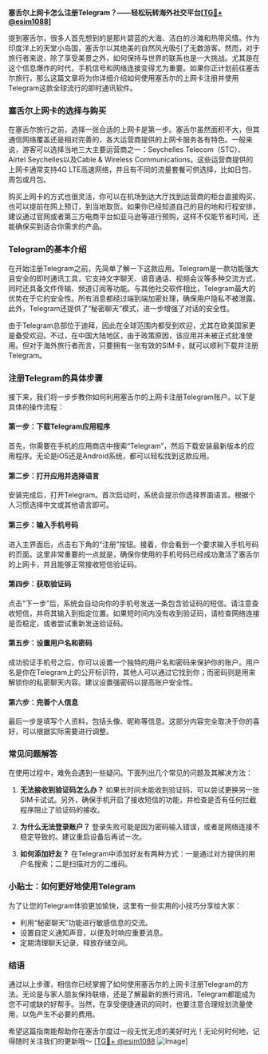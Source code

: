 **塞舌尔上网卡怎么注册Telegram？——轻松玩转海外社交平台[[TG💪+ @esim1088](https://t.me/s/esim1088)]**

提到塞舌尔，很多人首先想到的是那片碧蓝的大海、洁白的沙滩和热带风情。作为印度洋上的天堂小岛国，塞舌尔以其绝美的自然风光吸引了无数游客。然而，对于旅行者来说，除了享受美景之外，如何保持与世界的联系也是一大挑战。尤其是在这个信息爆炸的时代，手机信号和网络连接变得尤为重要。如果你正计划前往塞舌尔旅行，那么这篇文章将为你详细介绍如何使用塞舌尔的上网卡注册并使用Telegram这款全球流行的即时通讯软件。

### 塞舌尔上网卡的选择与购买

在塞舌尔旅行之前，选择一张合适的上网卡是第一步。塞舌尔虽然面积不大，但其通信网络覆盖还是相对完善的，各大运营商提供的上网卡服务各有特色。一般来说，游客可以选择当地三大主要运营商之一：Seychelles Telecom（STC）、Airtel Seychelles以及Cable & Wireless Communications。这些运营商提供的上网卡通常支持4G LTE高速网络，并且有不同的流量套餐可供选择，比如日包、周包或月包。

购买上网卡的方式也很灵活，你可以在机场到达大厅找到运营商的柜台直接购买，也可以提前在网上预订，到当地取货。如果你已经知道自己的目的地和行程安排，建议通过官网或者第三方电商平台如亚马逊等进行预购，这样不仅能节省时间，还能确保买到适合你需求的产品。

### Telegram的基本介绍

在开始注册Telegram之前，先简单了解一下这款应用。Telegram是一款功能强大且安全的即时通讯工具，它支持文字聊天、语音通话、视频会议等多种交流方式，同时还具备文件传输、频道订阅等功能。与其他社交软件相比，Telegram最大的优势在于它的安全性。所有消息都经过端到端加密处理，确保用户隐私不被泄露。此外，Telegram还提供了“秘密聊天”模式，进一步增强了对话的安全性。

由于Telegram总部位于迪拜，因此在全球范围内都受到欢迎，尤其在欧美国家更是备受欢迎。不过，在中国大陆地区，由于政策原因，该应用并未被正式批准使用。但对于海外旅行者而言，只要拥有一张有效的SIM卡，就可以顺利下载并注册Telegram。

### 注册Telegram的具体步骤

接下来，我们将一步步教你如何利用塞舌尔的上网卡注册Telegram账户。以下是具体的操作流程：

#### 第一步：下载Telegram应用程序
首先，你需要在手机的应用商店中搜索“Telegram”，然后下载安装最新版本的应用程序。无论是iOS还是Android系统，都可以轻松找到这款应用。

#### 第二步：打开应用并选择语言
安装完成后，打开Telegram。首次启动时，系统会提示你选择界面语言。根据个人习惯选择中文或其他语言即可。

#### 第三步：输入手机号码
进入主界面后，点击右下角的“注册”按钮。接着，你会看到一个要求输入手机号码的页面。这里非常重要的一点就是，确保你使用的手机号码已经成功激活了塞舌尔的上网卡，并且能够正常接收短信验证码。

#### 第四步：获取验证码
点击“下一步”后，系统会自动向你的手机号发送一条包含验证码的短信。请注意查收短信，并将其输入到指定位置。如果短时间内没有收到验证码，请检查网络连接是否稳定，或者尝试重新发送验证码。

#### 第五步：设置用户名和密码
成功验证手机号之后，你可以设置一个独特的用户名和密码来保护你的账户。用户名是你在Telegram上的公开标识符，其他人可以通过它找到你；而密码则是用来解锁你的私密聊天内容。建议设置强密码以提高账户安全性。

#### 第六步：完善个人信息
最后一步是填写个人资料，包括头像、昵称等信息。这部分内容完全取决于你的喜好，可以根据实际需要进行调整。

### 常见问题解答

在使用过程中，难免会遇到一些疑问。下面列出几个常见的问题及其解决方法：

1. **无法接收到验证码怎么办？**
   如果长时间未能收到验证码，可以尝试更换另一张SIM卡试试。另外，确保手机开启了接收短信的功能，并检查是否有任何拦截程序阻止了验证码的接收。

2. **为什么无法登录账户？**
   登录失败可能是因为密码输入错误，或者是网络连接不稳定导致的。建议重启设备后再试一次。

3. **如何添加好友？**
   在Telegram中添加好友有两种方式：一是通过对方提供的用户名搜索；二是扫描对方的二维码。

### 小贴士：如何更好地使用Telegram

为了让您的Telegram体验更加愉快，这里有一些实用的小技巧分享给大家：
- 利用“秘密聊天”功能进行敏感信息的交流。
- 设置自定义通知声音，以便及时响应重要消息。
- 定期清理聊天记录，释放存储空间。

### 结语

通过以上步骤，相信你已经掌握了如何使用塞舌尔的上网卡注册Telegram的方法。无论是与家人朋友保持联络，还是了解最新的旅行资讯，Telegram都能成为您不可或缺的好帮手。当然，在享受便捷通讯的同时，也要注意合理规划流量使用，以免产生不必要的费用。

希望这篇指南能帮助你在塞舌尔度过一段无忧无虑的美好时光！无论何时何地，记得随时关注我们的更新哦～ [[TG💪+ @esim1088](https://t.me/s/esim1088) ![Image](https://i.postimg.cc/4NQfJmqS/Snipaste-2025-05-13-00-14-12.png)]